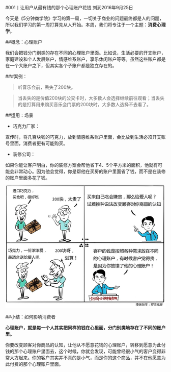 #001丨让用户从最有钱的那个心理账户花钱
刘润2016年9月25日

今天是《5分钟商学院》学习的第一周，一切关于商业的问题最终都是人的问题，所以我们学习的第一周打算先从人开始。本周，我们将专注于一个主题：**消费心理学**。

##概念：心理账户

我们会把钱分门别类的存在不同的心理账户里面。比如说，生活必要的开支账户，家庭建设和个人发展账户，情感维系账户，享乐休闲账户等等。虽然这些账户都是在一个大账户之下，但其实各个子账户都是独立存在的。

###案例：

>听音乐会前，丢失了200块。

>当丢失的是价值200块的公交卡时，大多数人会选择继续前往观看；当丢失的是打算用来购买音乐会门票的200块时，大多数人选择不去看了。

##运用：场景

- 巧克力厂家：

宣传时，将几百块钱的巧克力，放到情感维系账户里面，会比放到生活必须开支账号里面，消费者更有可能购买。

- 装修公司：

如果你能让客户明白，你的装修方案会帮他省下4、5个平方米的面积，他就有可能会非常动心。因为他会觉得，你是帮他在买房的账户里面省了钱，而不是在装修的账户里面多花了钱。


![](./_image/2017-08-03-17-14-16.jpg)

##小结：如何影响消费者

**心理账户，就是每一个人其实把同样的钱在心里面，分门别类地存在了不同的账户里。**

你要改变顾客对你商品的认知，让他从不愿意花钱的心理账户，转移到愿意为此付钱的那个心理账户里面去，这个时候，你就会发现，可能曾经很小气的客户变得非常大方起来。你的客户其实并不真的是小气，而是你的这个商品，并不在他愿意为此付费的那个心理账户里面。